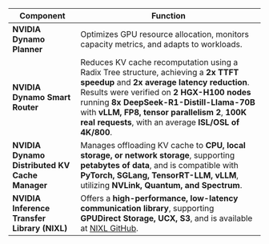 | Component                                      | Function |
|------------------------------------------------|----------|
| **NVIDIA Dynamo Planner**                      | Optimizes GPU resource allocation, monitors capacity metrics, and adapts to workloads. |
| **NVIDIA Dynamo Smart Router**                 | Reduces KV cache recomputation using a Radix Tree structure, achieving a **2x TTFT speedup** and **2x average latency reduction**. Results were verified on **2 HGX-H100 nodes** running **8x DeepSeek-R1-Distill-Llama-70B** with **vLLM, FP8, tensor parallelism 2**, **100K real requests**, with an average **ISL/OSL of 4K/800**. |
| **NVIDIA Dynamo Distributed KV Cache Manager** | Manages offloading KV cache to **CPU, local storage, or network storage**, supporting **petabytes of data**, and is compatible with **PyTorch, SGLang, TensorRT-LLM, vLLM**, utilizing **NVLink, Quantum, and Spectrum**. |
| **NVIDIA Inference Transfer Library (NIXL)**   | Offers a **high-performance, low-latency communication library**, supporting **GPUDirect Storage, UCX, S3**, and is available at [NIXL GitHub](https://github.com/ai-dynamo/nixl). |
